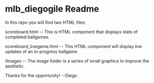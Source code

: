 # mlb_diegogile Readme

In this repo you will find two HTML files:

scoreboard.html --
This is HTML component that displays stats of completed ballgames.

scoreboard_livegame.html --
This HTML component will display live updates of an in-progress ballgame.

/Images --
The image folder is a series of small graphics to improve the aesthetic. 


Thanks for the opportunity!
--Diego
